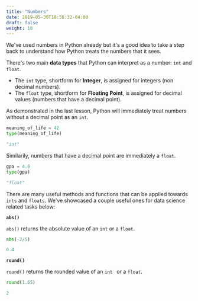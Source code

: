 ```yaml
---
title: "Numbers"
date: 2019-05-30T18:56:32-04:00
draft: false
weight: 10 
---
```


We've used numbers in Python already but it's a good idea to take a step back to understand how Python treats the numbers that it sees. 

There's two main **data types** that Python can interpret as a number: `int` and `float`. 

- The `int` type, shortform for **Integer**, is assigned for integers (non decimal numbers).
- The `float` type, shortform for **Floating Point**, is assigned for decimal values (numbers that have a decimal point). 

As demonstrated in the last lesson, Python will immediately treat numbers without a decimal point as an `int`. 

~~~Python
meaning_of_life = 42
type(meaning_of_life)
~~~

~~~python
"int"
~~~

Similarily, numbers that have a decimal point are immediately a `float`.

~~~python
gpa = 4.0 
type(gpa)
~~~

~~~python
"float"
~~~

There are many useful methods and functions that can be applied towards `ints` and `floats`. We've showcased a couple useful ones for data science related tasks below: 

**`abs()`**

`abs()` returns the absolute value of an `int` or a `float`. 

~~~python
abs(-2/5)
~~~

~~~python
0.4
~~~

**`round()`**

`round()` returns the rounded value of an `int ` or a `float`. 

~~~python
round(1.65)
~~~

~~~python
2
~~~







